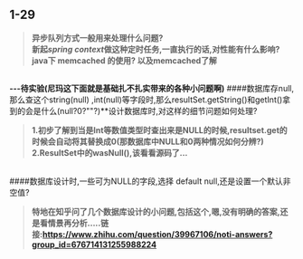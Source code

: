 ## 1-29 ##
> **异步队列方式一般用来处理什么问题?**  
> **新起*spring context*做这种定时任务,一直执行的话,对性能有什么影响?**  
> **java下 memcached 的使用? 以及memcached了解**  
  
##
**---待实验(尼玛这下面就是基础扎不扎实带来的各种小问题啊)**
####数据库存null,那么查这个string(null) ,int(null)等字段时,那么resultSet.getString()和getInt()拿到的会是什么(null?0?""?)**设计数据库时,对这样的细节问题如何处理?
> **1.初步了解到当是Int等数值类型时查出来是NULL的时候,resultset.get的时候会自动将其替换成0(那数据库中NULL和0两种情况如何分辨?)  
2.ResultSet中的wasNull(),该看看源码了...**  

##
####数据库设计时,一些可为NULL的字段,选择 default null,还是设置一个默认非空值?
> **特地在知乎问了几个数据库设计的小问题,包括这个,嗯,没有明确的答案,还是看情景再分析.....链接:https://www.zhihu.com/question/39967106/noti-answers?group_id=676714131255988224**